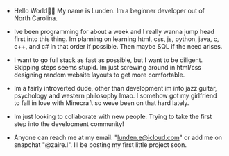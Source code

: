 - Hello World✌🏿 My name is Lunden. Im a beginner developer out of North Carolina.

- Ive been programming for about a week and I really wanna jump head first into this thing. Im planning on learning 
   html, css, js, python, java, c, c++, and c# in that order if possible. Then maybe SQL if the need arises.

- I want to go full stack as fast as possible, but I want to be diligent. Skipping steps seems stupid. Im just screwing around in html/css 
   designing random website layouts to get more comfortable.
   
- Im a fairly introverted dude, other than development im into jazz guitar, psychology and western philosophy lmao. I somehow got my girlfriend
   to fall in love with Minecraft so weve been on that hard lately.
   
- Im just looking to collaborate with new people. Trying to take the first step into the development community!
  
- Anyone can reach me at my email: "lunden.e@icloud.com" or add me on snapchat "@zaire.l". Ill be posting my first little project soon.
